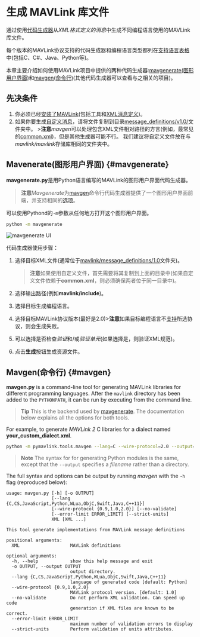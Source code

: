 # 生成 MAVLink 库文件

通过使用[代码生成器](../messages/README.md)从*XML格式定义的消息*中生成不同编程语言使用的MAVLink库文件。

每个版本的MAVLink协议支持的代码生成器和编程语言类型都列在[支持语言表格](../README.md#supported_languages)中(包括C、C#、Java、Python等)。

本章主要介绍如何使用MAVLink项目中提供的两种代码生成器:[mavgenerate(图形用户界面)](#mavgenerate)和[mavgen(命令行)](#mavgen)(其他代码生成器可以查看与之相关的项目)。

## 先决条件

1. 你必须已经[安装了MAVLink](../getting_started/installation.md)(包括工具和[XML消息定义](../messages/README.md))。
2. 如果你要生成[自定义消息](../messages/README.md#dialects)，请将文件复制到目录[message_definitions/v1.0/](https://github.com/mavlink/mavlink/tree/master/message_definitions/v1.0)文件夹中。 >**注意***mavgen*可以处理包含XML文件相对路径的方言(例如，最常见的[common.xml](../messages/common.md))，但是其他生成器可能不行。 我们建议将自定义文件放在与*mavlink/mavlink*存储库相同的文件夹中。

## Mavenerate(图形用户界面) {#mavgenerate}

**mavgenerate.py**是用Python语言编写的MAVLink的图形用户界面代码生成器。

> **注意***Mavgenerate*为[mavgen](#mavgen)命令行代码生成器提供了一个图形用户界面前端，并支持相同的[选项](#mavgen_options)。

可以使用Pythond的`-m`参数从任何地方打开这个图形用户界面。

```sh
python -m mavgenerate
```

![mavgenerate UI](../../assets/mavgen/mavlink_generator.png)

代码生成器使用步骤：

1. 选择目标XML文件(通常位于[mavlink/message_definitions/1.0](https://github.com/mavlink/mavlink/tree/master/message_definitions/1.0)文件夹)。
    
    > **注意**如果使用自定义文件，首先需要将其复制到上面的目录中(如果自定义文件依赖于**common.xml**，则必须确保两者位于同一目录中)。

2. 选择输出路径(例如**mavlink/include**)。

3. 选择目标生成编程语言。
4. 选择目标MAVLink协议版本(最好是2.0)>**注意**如果目标编程语言不[支持](../README.md#supported_languages)所选协议，则会生成失败。
5. 可以选择是否检查*验证*和/或*验证单元*(如果选择是，则验证XML规范)。
6. 点击**生成**按钮生成资源文件。

## Mavgen(命令行) {#mavgen}

**mavgen.py** is a command-line tool for generating MAVLink libraries for different programming languages. After the `mavlink` directory has been added to the `PYTHONPATH`, it can be run by executing from the command line.

> **Tip** This is the backend used by [mavgenerate](#mavgenerate). The documentation below explains all the options for both tools.

For example, to generate *MAVLink 2* C libraries for a dialect named **your_custom_dialect.xml**.

```sh
python -m pymavlink.tools.mavgen --lang=C --wire-protocol=2.0 --output=generated/include/mavlink/v2.0 message_definitions/v1.0/your_custom_dialect.xml
```

> **Note** The syntax for for generating Python modules is the same, except that the `--output` specifies a *filename* rather than a directory. <!-- https://github.com/ArduPilot/pymavlink/issues/203 -->

<span id="mavgen_options"></span>
The full syntax and options can be output by running *mavgen* with the `-h` flag (reproduced below):

    usage: mavgen.py [-h] [-o OUTPUT]
                     [--lang {C,CS,JavaScript,Python,WLua,ObjC,Swift,Java,C++11}]
                     [--wire-protocol {0.9,1.0,2.0}] [--no-validate]
                     [--error-limit ERROR_LIMIT] [--strict-units]
                     XML [XML ...]
    
    This tool generate implementations from MAVLink message definitions
    
    positional arguments:
      XML                   MAVLink definitions
    
    optional arguments:
      -h, --help            show this help message and exit
      -o OUTPUT, --output OUTPUT
                            output directory.
      --lang {C,CS,JavaScript,Python,WLua,ObjC,Swift,Java,C++11}
                            language of generated code [default: Python]
      --wire-protocol {0.9,1.0,2.0}
                            MAVLink protocol version. [default: 1.0]
      --no-validate         Do not perform XML validation. Can speed up code
                            generation if XML files are known to be correct.
      --error-limit ERROR_LIMIT
                            maximum number of validation errors to display
      --strict-units        Perform validation of units attributes.